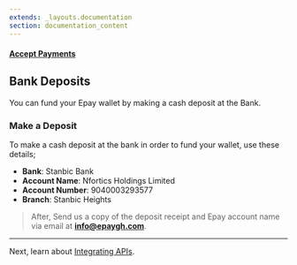 ```yaml
---
extends: _layouts.documentation
section: documentation_content
---
```


#### [Accept Payments](/docs/payments)
## Bank Deposits

You can fund your Epay wallet by making a cash deposit at the Bank. 

###  Make a Deposit
   
   To make a cash deposit at the bank in order to fund your wallet, use these details;
- **Bank**: Stanbic Bank
- **Account Name**: Nfortics Holdings Limited
- **Account Number**: 9040003293577
- **Branch**: Stanbic Heights 

> After, Send us a copy of the deposit receipt and Epay account name via email at **info@epaygh.com**.

-------

Next, learn about [Integrating APIs](/docs/payment-integrations).
